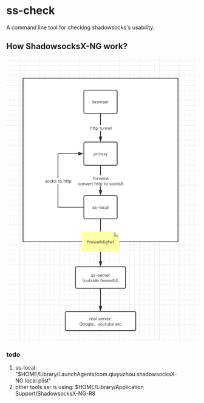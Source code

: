 # ss-check

A command line tool for checking shadowsocks's usability.


## How ShadowsocksX-NG work?

![ss-proxy](https://github.com/eleven26/ss-check/blob/master/ss-proxy.png)


### todo

1. ss-local: "$HOME/Library/LaunchAgents/com.qiuyuzhou.shadowsocksX-NG.local.plist"
2. other tools ssr is using: $HOME/Library/Application Support/ShadowsocksX-NG-R8
